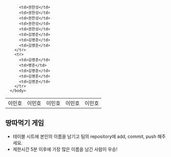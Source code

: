 <table>
      <body>
        <tr>
          <td>이민호</td>
          <td>이민호</td>
          <td>이민호</td>
          <td>이민호</td>
          <td>이민호</td>

          <td>권한성</td>
          <td>권한성</td>
          <td>권한성</td>
          <td>권한성</td>
          <td>권한성</td>
          <td>김병준</td>
          <td>김병준</td>
          <td>김병준</td>
        </tr>
        <tr>
          <td>김병준</td>
          <td>병준</td>
          <td>김병준</td>
          <td>김병준</td>
          <td>김병준</td>
        </tr>
      </body>
</table>

## 땅따먹기 게임

- 테이블 시트에 본인의 이름을 남기고 팀의 repository에 add, commit, push 해주세요.
- 제한시간 5분 이후에 가장 많은 이름을 남긴 사람이 우승!
